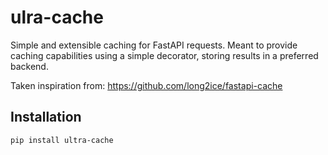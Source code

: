 # ulra-cache 
Simple and extensible caching for FastAPI requests.
Meant to provide caching capabilities using a simple decorator, storing results in a preferred backend.

Taken inspiration from: https://github.com/long2ice/fastapi-cache

## Installation

```shell
pip install ultra-cache
```
